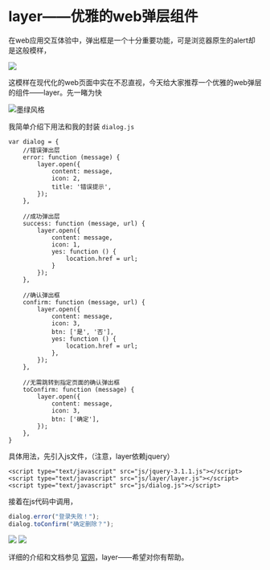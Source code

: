 # layer——优雅的web弹层组件

在web应用交互体验中，弹出框是一个十分重要功能，可是浏览器原生的alert却是这般模样，

![](http://oncsg1snd.bkt.clouddn.com/images/20160928/alert.jpg)

这模样在现代化的web页面中实在不忍直视，今天给大家推荐一个优雅的web弹层的组件——layer。先一睹为快

![墨绿风格](http://oncsg1snd.bkt.clouddn.com/images/20160928/molv.jpg)

我简单介绍下用法和我的封装 `dialog.js`
```
var dialog = {
    //错误弹出层
    error: function (message) {
        layer.open({
            content: message,
            icon: 2,
            title: '错误提示',
        });
    },

    //成功弹出层
    success: function (message, url) {
        layer.open({
            content: message,
            icon: 1,
            yes: function () {
                location.href = url;
            }
        });
    },

    //确认弹出框
    confirm: function (message, url) {
        layer.open({
            content: message,
            icon: 3,
            btn: ['是', '否'],
            yes: function () {
                location.href = url;
            },
        });
    },

    //无需跳转到指定页面的确认弹出框
    toConfirm: function (message) {
        layer.open({
            content: message,
            icon: 3,
            btn: ['确定'],
        });
    },
}
```
具体用法，先引入js文件，（注意，layer依赖jquery）
```
<script type="text/javascript" src="js/jquery-3.1.1.js"></script>
<script type="text/javascript" src="js/layer/layer.js"></script>
<script type="text/javascript" src="js/dialog.js"></script>
```

接着在js代码中调用，
```javascript
dialog.error("登录失败！");
dialog.toConfirm("确定删除？");
```
![](http://oncsg1snd.bkt.clouddn.com/images/20160928/error.jpg)
![](http://oncsg1snd.bkt.clouddn.com/images/20160928/confirm.jpg)

详细的介绍和文档参见 [官网](http://layer.layui.com/)，layer——希望对你有帮助。
